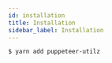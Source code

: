 ```yaml
---
id: installation
title: Installation
sidebar_label: Installation
---
```


`$ yarn add puppeteer-utilz`
